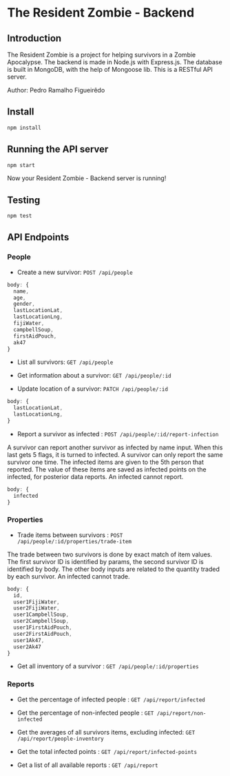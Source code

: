 # The Resident Zombie - Backend

## Introduction

The Resident Zombie is a project for helping survivors in a Zombie Apocalypse. The backend is made in Node.js with Express.js. The database is built in MongoDB, with the help of Mongoose lib. This is a RESTful API server.

Author: Pedro Ramalho Figueirêdo

## Install

```sh
npm install
```

## Running the API server

```sh
npm start
```

Now your Resident Zombie - Backend server is running!

## Testing

```sh
npm test
```

## API Endpoints

### People

* Create a new survivor: `POST /api/people`

```js
body: {
  name,
  age,
  gender,
  lastLocationLat,
  lastLocationLng,
  fijiWater,
  campbellSoup,
  firstAidPouch,
  ak47
}
```

* List all survivors: `GET /api/people`

* Get information about a survivor: `GET /api/people/:id`

* Update location of a survivor: `PATCH /api/people/:id`

```js
body: {
  lastLocationLat,
  lastLocationLng,
}
```

* Report a survivor as infected : `POST /api/people/:id/report-infection`

A survivor can report another survivor as infected by name input. When this last gets 5 flags, it is turned to infected. A survivor can only report the same survivor one time.
The infected items are given to the 5th person that reported. The value of these items are saved as infected points on the infected, for posterior data reports.
An infected cannot report.

```js
body: {
  infected
}
```

### Properties

* Trade items between survivors : `POST /api/people/:id/properties/trade-item`

The trade between two survivors is done by exact match of item values. The first survivor ID is identified by params, the second survivor ID is identified by body. The other body inputs are related to the quantity traded by each survivor.
An infected cannot trade.

```js
body: {
  id,
  user1FijiWater,
  user2FijiWater,
  user1CampbellSoup,
  user2CampbellSoup,
  user1FirstAidPouch,
  user2FirstAidPouch,
  user1Ak47,
  user2Ak47
}
```

* Get all inventory of a survivor : `GET /api/people/:id/properties`

### Reports

* Get the percentage of infected people : `GET /api/report/infected`

* Get the percentage of non-infected people : `GET /api/report/non-infected`

* Get the averages of all survivors items, excluding infected: `GET /api/report/people-inventory`

* Get the total infected points : `GET /api/report/infected-points`

* Get a list of all available reports : `GET /api/report`
